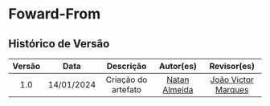 # Foward-From

## Histórico de Versão

| Versão |    Data    |      Descrição       |       Autor(es)       |     Revisor(es)     |
| :-----: | :--------: | :------------------: | :-------------------: | :-----------------: |
|  1.0   | 14/01/2024 | Criação do artefato |[Natan Almeida](https://github.com/natanalmeida03) | [João Victor Marques](https://github.com/jmarquees)  |